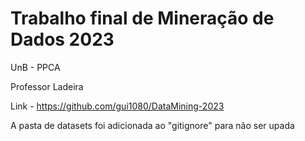 # Trabalho final de Mineração de Dados 2023

UnB - PPCA

Professor Ladeira

Link - https://github.com/gui1080/DataMining-2023

A pasta de datasets foi adicionada ao "gitignore" para não ser upada